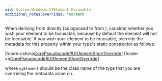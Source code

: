 ```yaml
---
uid: System.Windows.UIElement.Focusable
additional_notes.overrides: *content
---
```


<p>When deriving from <xref href="System.Windows.UIElement"></xref> directly (as opposed to from <xref href="System.Windows.Controls.Control"></xref>), consider whether you wish your element to be focusable, because by default the element will not be focusable. If you wish your element to be focusable, override the metadata for this property within your type's static constructor as follows:  
  
 [!code-csharp[CorePseudocode#UIElementShortOverride](~/samples/snippets/csharp/VS_Snippets_Wpf/CorePseudocode/CSharp/corepseudocode.cs#uielementshortoverride)]
 [!code-vb[CorePseudocode#UIElementShortOverride](~/samples/snippets/visualbasic/VS_Snippets_Wpf/CorePseudocode/visualbasic/corepseudocode.vb#uielementshortoverride)]  
  
 where <code>myElement</code> should be the class name of the type that you are overriding the metadata value on.</p>


